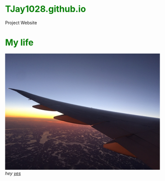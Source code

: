 # TJay1028.github.io
Project Website
<!DOCTYPE html>
<html>
    <head>
        <meta charset="utf-8">
        <title>CSS inheritance</title>
        <style>
            h1{color:green;}
        </style>
    </head>
    <body>
        <h1> My life</h1>
        <img src = "./sky.jpg" alt="image of airplane">
   <address>
       hey
       <a href="mailto:webmaster@example.com">yes
   </address>
   <script type='text/javascript' id='susi-bot-script' data-userid='b2319951eae94193f6ea87e1c0d66a7e' data-group='Sports' data-language='en' data-skill='US Open 2018 Tennis' src='https://skills.susi.ai/susi-chatbot.js'></script>
   </body>
</html>
